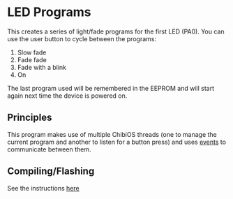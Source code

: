 # LED Programs

This creates a series of light/fade programs for the first LED (PA0). You can use the user button to cycle between the programs:

1. Slow fade
2. Fade fade
3. Fade with a blink
4. On

The last program used will be remembered in the EEPROM and will start again next time the device is powered on.

## Principles

This program makes use of multiple ChibiOS threads (one to manage the current program and another to listen for a button press) and uses [events](http://wiki.chibios.org/dokuwiki/doku.php?id=chibios:kb:events) to communicate between them.

## Compiling/Flashing

See the instructions [here](../README.md)